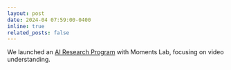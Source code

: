 ```yaml
---
layout: post
date: 2024-04 07:59:00-0400
inline: true
related_posts: false
---
```


We launched an [AI Research Program](https://research.momentslab.com) with Moments Lab, focusing on video understanding.
